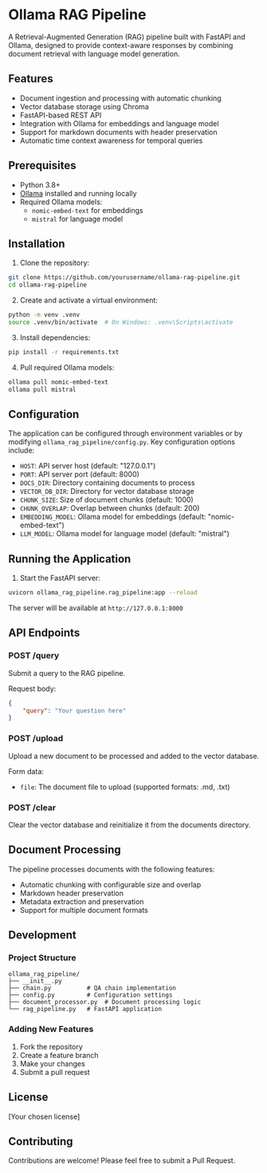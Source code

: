 # Ollama RAG Pipeline

A Retrieval-Augmented Generation (RAG) pipeline built with FastAPI and Ollama, designed to provide context-aware responses by combining document retrieval with language model generation.

## Features

- Document ingestion and processing with automatic chunking
- Vector database storage using Chroma
- FastAPI-based REST API
- Integration with Ollama for embeddings and language model
- Support for markdown documents with header preservation
- Automatic time context awareness for temporal queries

## Prerequisites

- Python 3.8+
- [Ollama](https://ollama.ai/) installed and running locally
- Required Ollama models:
  - `nomic-embed-text` for embeddings
  - `mistral` for language model

## Installation

1. Clone the repository:
```bash
git clone https://github.com/yourusername/ollama-rag-pipeline.git
cd ollama-rag-pipeline
```

2. Create and activate a virtual environment:
```bash
python -m venv .venv
source .venv/bin/activate  # On Windows: .venv\Scripts\activate
```

3. Install dependencies:
```bash
pip install -r requirements.txt
```

4. Pull required Ollama models:
```bash
ollama pull nomic-embed-text
ollama pull mistral
```

## Configuration

The application can be configured through environment variables or by modifying `ollama_rag_pipeline/config.py`. Key configuration options include:

- `HOST`: API server host (default: "127.0.0.1")
- `PORT`: API server port (default: 8000)
- `DOCS_DIR`: Directory containing documents to process
- `VECTOR_DB_DIR`: Directory for vector database storage
- `CHUNK_SIZE`: Size of document chunks (default: 1000)
- `CHUNK_OVERLAP`: Overlap between chunks (default: 200)
- `EMBEDDING_MODEL`: Ollama model for embeddings (default: "nomic-embed-text")
- `LLM_MODEL`: Ollama model for language model (default: "mistral")

## Running the Application

1. Start the FastAPI server:
```bash
uvicorn ollama_rag_pipeline.rag_pipeline:app --reload
```

The server will be available at `http://127.0.0.1:8000`

## API Endpoints

### POST /query
Submit a query to the RAG pipeline.

Request body:
```json
{
    "query": "Your question here"
}
```

### POST /upload
Upload a new document to be processed and added to the vector database.

Form data:
- `file`: The document file to upload (supported formats: .md, .txt)

### POST /clear
Clear the vector database and reinitialize it from the documents directory.

## Document Processing

The pipeline processes documents with the following features:

- Automatic chunking with configurable size and overlap
- Markdown header preservation
- Metadata extraction and preservation
- Support for multiple document formats

## Development

### Project Structure
```
ollama_rag_pipeline/
├── __init__.py
├── chain.py          # QA chain implementation
├── config.py         # Configuration settings
├── document_processor.py  # Document processing logic
└── rag_pipeline.py   # FastAPI application
```

### Adding New Features

1. Fork the repository
2. Create a feature branch
3. Make your changes
4. Submit a pull request

## License

[Your chosen license]

## Contributing

Contributions are welcome! Please feel free to submit a Pull Request. 